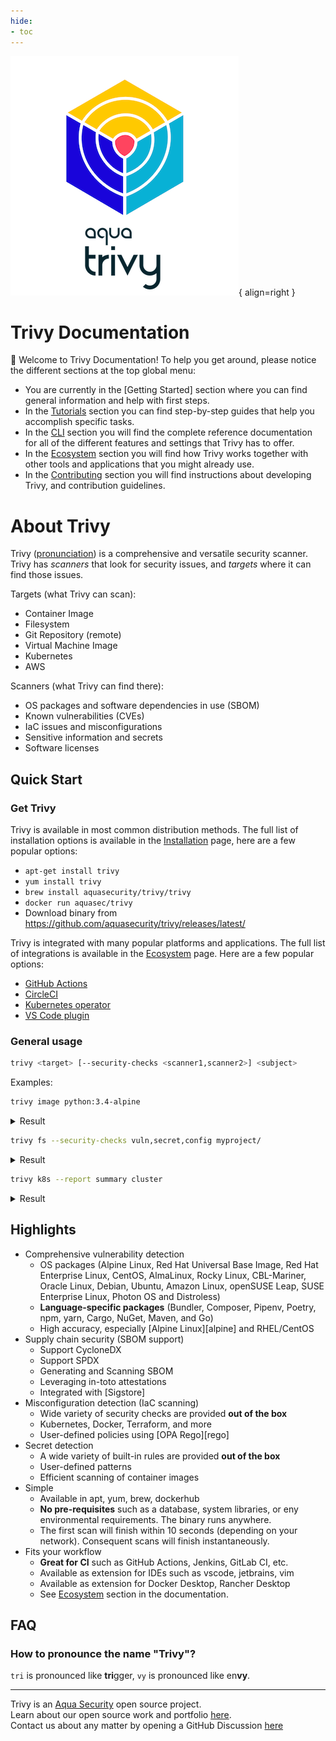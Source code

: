 ```yaml
---
hide:
- toc
---
```

![logo](imgs/logo.png){ align=right }

# Trivy Documentation

👋 Welcome to Trivy Documentation! To help you get around, please notice the different sections at the top global menu:

- You are currently in the [Getting Started] section where you can find general information and help with first steps.
- In the [Tutorials] section you can find step-by-step guides that help you accomplish specific tasks.
- In the [CLI] section you will find the complete reference documentation for all of the different features and settings that Trivy has to offer.
- In the [Ecosystem] section you will find how Trivy works together with other tools and applications that you might already use.
- In the [Contributing] section you will find instructions about developing Trivy, and contribution guidelines.

# About Trivy

Trivy ([pronunciation][pronunciation]) is a comprehensive and versatile security scanner. Trivy has *scanners* that look for security issues, and *targets* where it can find those issues.

Targets (what Trivy can scan):

- Container Image
- Filesystem
- Git Repository (remote)
- Virtual Machine Image
- Kubernetes
- AWS

Scanners (what Trivy can find there):

- OS packages and software dependencies in use (SBOM)
- Known vulnerabilities (CVEs)
- IaC issues and misconfigurations
- Sensitive information and secrets
- Software licenses

## Quick Start

### Get Trivy

Trivy is available in most common distribution methods. The full list of installation options is available in the [Installation] page, here are a few popular options:

- `apt-get install trivy`
- `yum install trivy`
- `brew install aquasecurity/trivy/trivy`
- `docker run aquasec/trivy`
- Download binary from <https://github.com/aquasecurity/trivy/releases/latest/>

Trivy is integrated with many popular platforms and applications. The full list of integrations is available in the [Ecosystem] page. Here are a few popular options:

- [GitHub Actions](https://github.com/aquasecurity/trivy-action)
- [CircleCI](https://circleci.com/developer/orbs/orb/fifteen5/trivy-orb)
- [Kubernetes operator](https://github.com/aquasecurity/trivy-operator)
- [VS Code plugin](https://github.com/aquasecurity/trivy-vscode-extension)


### General usage

```bash
trivy <target> [--security-checks <scanner1,scanner2>] <subject>
```

Examples:

```bash
trivy image python:3.4-alpine
```

<details>
<summary>Result</summary>

<figure style="text-align: center">
  <video width="1000" autoplay muted controls loop>
    <source src="https://user-images.githubusercontent.com/1161307/171013513-95f18734-233d-45d3-aaf5-d6aec687db0e.mov" type="video/mp4" />
  </video>
  <figcaption>Demo: Vulnerability Detection</figcaption>
</figure>

</details>

```bash
trivy fs --security-checks vuln,secret,config myproject/
```

<details>
<summary>Result</summary>

<figure style="text-align: center">
  <video width="1000" autoplay muted controls loop>
    <source src="https://user-images.githubusercontent.com/1161307/171013917-b1f37810-f434-465c-b01a-22de036bd9b3.mov" type="video/mp4" />
  </video>
  <figcaption>Demo: Misconfiguration Detection</figcaption>
</figure>

</details>

```bash
trivy k8s --report summary cluster
```

<details>
<summary>Result</summary>

<figure style="text-align: center">
  <img src="imgs/secret-demo.gif" width="1000">
  <figcaption>Demo: Secret Detection</figcaption>
</figure>

</details>

## Highlights

- Comprehensive vulnerability detection
    - OS packages (Alpine Linux, Red Hat Universal Base Image, Red Hat Enterprise Linux, CentOS, AlmaLinux, Rocky Linux, CBL-Mariner, Oracle Linux, Debian, Ubuntu, Amazon Linux, openSUSE Leap, SUSE Enterprise Linux, Photon OS and Distroless)
    - **Language-specific packages** (Bundler, Composer, Pipenv, Poetry, npm, yarn, Cargo, NuGet, Maven, and Go)
    - High accuracy, especially [Alpine Linux][alpine] and RHEL/CentOS
- Supply chain security (SBOM support)
    - Support CycloneDX
    - Support SPDX
    - Generating and Scanning SBOM
    - Leveraging in-toto attestations
    - Integrated with [Sigstore]
- Misconfiguration detection (IaC scanning) 
    - Wide variety of security checks are provided **out of the box**
    - Kubernetes, Docker, Terraform, and more
    - User-defined policies using [OPA Rego][rego]
- Secret detection
    - A wide variety of built-in rules are provided **out of the box**
    - User-defined patterns
    - Efficient scanning of container images
- Simple
    - Available in apt, yum, brew, dockerhub
    - **No pre-requisites** such as a database, system libraries, or eny environmental requirements. The binary runs anywhere.
    - The first scan will finish within 10 seconds (depending on your network). Consequent scans will finish instantaneously.
- Fits your workflow
    - **Great for CI** such as GitHub Actions, Jenkins, GitLab CI, etc.
    - Available as extension for IDEs such as vscode, jetbrains, vim
    - Available as extension for Docker Desktop, Rancher Desktop
    - See [Ecosystem] section in the documentation.

## FAQ

### How to pronounce the name "Trivy"?

`tri` is pronounced like **tri**gger, `vy` is pronounced like en**vy**.

---

Trivy is an [Aqua Security][aquasec] open source project.  
Learn about our open source work and portfolio [here][oss].  
Contact us about any matter by opening a GitHub Discussion [here][discussions]

[Ecosystem]: ./ecosystem/overview
[Installation]: getting-started/installation/
[pronunciation]: #how-to-pronounce-the-name-trivy

[aquasec]: https://aquasec.com
[oss]: https://www.aquasec.com/products/open-source-projects/
[discussions]: https://github.com/aquasecurity/trivy/discussions

[Tutorials]: ./tutorials/overview
[CLI]: ./docs
[Contributing]: ./contributing/issue
